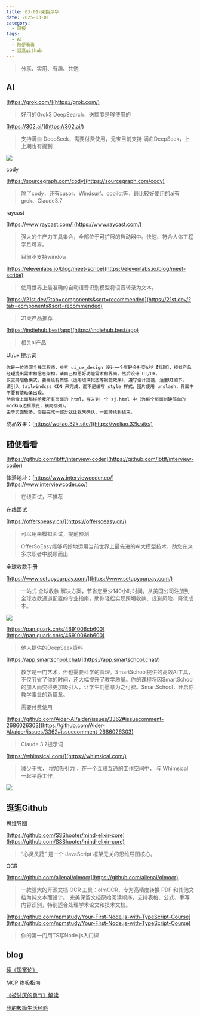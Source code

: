 ```yaml
---
title: 03-01-染指浮华
date: 2025-03-01
category:
  - 周报
tags:
  - AI
  - 随便看看
  - 逛逛github
---
```



> 分享、实用、有趣、共勉


## AI

[https://grok.com/](https://grok.com/)
>好用的Grok3 DeepSearch，送额度是够使用的



[https://302.ai/](https://302.ai/)
>支持满血 DeepSeek，需要付费使用，元宝目前支持 满血DeepSeek，上上期也有提到

![](https://302.ai/_image?href=%2F_astro%2Fbg.b42d16ef.png&f=webp)

cody

[https://sourcegraph.com/cody](https://sourcegraph.com/cody)
>除了cody，还有cusor、Windsurf、copilot等，最比较好使用的ai有grok、Claude3.7



raycast

[https://www.raycast.com/](https://www.raycast.com/)
>强大的生产力工具集合，全部位于可扩展的启动器中。快速、符合人体工程学且可靠。
>
>目前不支持window




[https://elevenlabs.io/blog/meet-scribe](https://elevenlabs.io/blog/meet-scribe)
>使用世界上最准确的自动语音识别模型将语音转录为文本。


[https://21st.dev/?tab=components&sort=recommended](https://21st.dev/?tab=components&sort=recommended)
>21天产品推荐


[https://indiehub.best/app](https://indiehub.best/app)
>相关ai产品





UI/ux 提示词

```
你是一位资深全栈工程师，参考 ui_ux_design 设计一个年轻会社交APP【我聊】，模拟产品经理提出需求和信息架构，请自己构思好功能需求和界面，然后设计 UI/UX。
仅支持暗色模式，要高级有质感（运用玻璃拟态等视觉效果），遵守设计规范，注重UI细节。
请引入 tailwindcss CDN 来完成，而不是编写 style 样式，图片使用 unslash，界面中不要有滚动条出现。
然后像上面那样给我所有页面的 html，写入到一个 sj.html 中（为每个页面创建简单的mockup边框预览，横向排列）。
由于页面较多，你每完成一部分就让我来确认，一直持续到结束。
```

成品效果：[https://woliao.32k.site/](https://woliao.32k.site/)






## 随便看看


[https://github.com/ibttf/interview-coder](https://github.com/ibttf/interview-coder)

体验地址：[https://www.interviewcoder.co/](https://www.interviewcoder.co/)

>在线面试，不推荐


在线面试

[https://offersoeasy.cn/](https://offersoeasy.cn/)
>可以用来模拟面试，提前预测
>
>OfferSoEasy能够巧妙地运用当前世界上最先进的AI大模型技术，助您在众多求职者中脱颖而出



全球收款手册

[https://www.setupyourpay.com/](https://www.setupyourpay.com/)

>一站式 全球收款 解决方案，节省您至少140小时时间，从美国公司注册到全球收款通道配置的专业指南，助你轻松实现跨境收款、规避风险、降低成本。

![](https://www.setupyourpay.com/_next/image?url=https%3A%2F%2Fpub-661b0ffd786d45edbf52a76c125d28a7.r2.dev%2Fa4685b4cdb306bacac983a01a01d82c.jpg&w=3840&q=75)


[https://pan.quark.cn/s/4691006cb600](https://pan.quark.cn/s/4691006cb600)
>他人提供的DeepSeek资料


[https://app.smartschool.chat/](https://app.smartschool.chat/)
>教学是一门艺术，但也需要科学的管理。SmartSchool提供的高效AI工具，不仅节省了你的时间，还大幅提升了教学质量。你的课程将因SmartSchool的加入而变得更加吸引人，让学生们愿意为之付费。SmartSchool，开启你教学事业的新篇章。
>
>需要付费使用


[https://github.com/Aider-AI/aider/issues/3362#issuecomment-2686026303](https://github.com/Aider-AI/aider/issues/3362#issuecomment-2686026303)
>Claude 3.7提示词


[https://whimsical.com/](https://whimsical.com/)
>减少干扰，  增加吸引力 ，在一个互联互通的工作空间中，  与 Whimsical 一起平静工作。

![](https://whimsical.com/_next/static/media/projects@1080x615@2x.c2b97229.webp)




## 逛逛Github

思维导图

[https://github.com/SSShooter/mind-elixir-core](https://github.com/SSShooter/mind-elixir-core)
>“心灵灵药” 是一个 JavaScript 框架无关的思维导图核心。

OCR 

[https://github.com/allenai/olmocr](https://github.com/allenai/olmocr)

>一款强大的开源文档 OCR 工具：olmOCR，专为高精度转换 PDF 和其他文档为纯文本而设计。 完美保留文档原始阅读顺序，支持表格、公式、手写内容识别，特别适合处理学术论文和技术文档。


[https://github.com/npmstudy/Your-First-Node.js-with-TypeScript-Course](https://github.com/npmstudy/Your-First-Node.js-with-TypeScript-Course)
>你的第一门用TS写Node.js入门课





## blog


[读《国富论》](https://ladfenemies.cc/guo-fu-lun)


[MCP 终极指南](https://guangzhengli.com/blog/zh/model-context-protocol/)



[《被讨厌的勇气》解读](https://www.qiaomu.ai/courage_to_be_hated.html)


[我的极简生活经验](https://tw93.fun/2024-03-03/simple.html)



